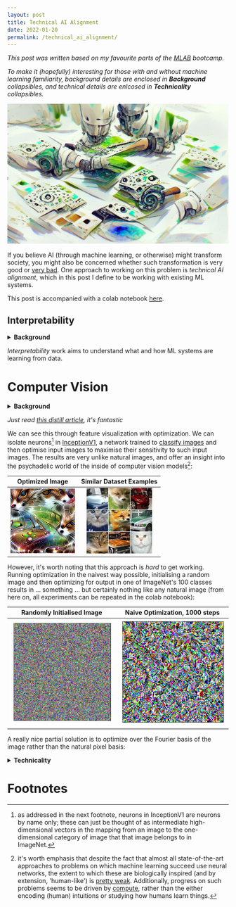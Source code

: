 ```yaml
---
layout: post
title: Technical AI Alignment
date: 2022-01-20
permalink: /technical_ai_alignment/
---
```


*This post was written based on my favourite parts of the [MLAB](https://www.redwoodresearch.org/community-and-team-growth) bootcamp.*

*To make it (hopefully) interesting for those with and without machine learning familiarity, background details are enclosed in **Background** collapsibles, and technical details are enlcosed in **Technicality** collapsibles.*

<img src="../assets/mlab.png">

If you believe AI (through machine learning, or otherwise) might transform society, you might also be concerned whether such transformation is very good or [very bad](https://en.wikipedia.org/wiki/Existential_risk_from_artificial_general_intelligence). One approach to working on this problem is *technical AI alignment*, which in this post I define to be working with existing ML systems. 

This post is accompanied with a colab notebook [here](https://colab.research.google.com/drive/10DkmAwc7FXokD1_scwvvWEav0F9egtK5?usp=sharing).

## Interpretability 

<details>
<summary><b>Background</b></summary>
<p>
One problem with existing ML systems is that they are often used as a <i>black-box</i>, performing a task of use to us, while we don't understand exactly how it does this. A particularly scary <a href="https://www.pulmonologyadvisor.com/home/topics/practice-management/the-potential-pitfalls-of-machine-learning-algorithms-in-medicine/">example</a> of this involved software in medicine recommending patients with asthma were *less* likely to develop complications from pneumonia than the baseline of patients with pneumonia.
</p>
</details>


*Interpretability* work aims to understand what and how ML systems are learning from data.

# Computer Vision 

<details>
<summary><b>Background</b></summary>
Computer vision affects us daily (if we use facial recognition software to unlock our phones) and is likely (e.g self-driving cars) to be one of the most economically important application of ML in the near future. A look under the hood suggests that computer vision systems 'see' the world from how we do.
</details>

*Just read [this distill article](https://distill.pub/2017/feature-visualization/), it's fantastic*

We can see this through feature visualization with optimization. We can isolate neurons[^fn1] in [InceptionV1](https://microscope.openai.com/models/inceptionv1?models.technique=deep_dream), a network trained to [classify images](https://en.wikipedia.org/wiki/ImageNet#History_of_the_ImageNet_challenge) and then optimise input images to maximise their sensitivity to such input images. The results are very unlike natural images, and offer an insight into the psychadelic world of the inside of computer vision models[^fn2]:

Optimized Image            |  Similar Dataset Examples
:-------------------------:|:-------------------------:
![](../assets/MLAB/CatBonnet.png)    |  ![](../assets/MLAB/CatBonnetDataset2.png)

However, it's worth noting that this approach is *hard* to get working. Running optimization in the naivest way possible, initialising a random image and then optimizing for output in one of ImageNet's 100 classes results in ... something ... but certainly nothing like any natural image (from here on, all experiments can be repeated in the colab notebook):

Randomly Initialised Image            |  Naive Optimization, 1000 steps
:-------------------------:|:-------------------------:
![](../assets/MLAB/NaiveRandom.png)    |  ![](../assets/MLAB/NaiveOptim.png)

A really nice partial solution is to optimize over the Fourier basis of the image rather than the natural pixel basis:

<details>
<summary><b>Technicality</b></summary>

<p>
In computer vision, we generally optimize over the <i>C x H x W</i> vector space of images, with one dimension per pixel per channel. However, this is a fairly unnatural basis over which to optimize, since it considers adjacent pixels completely independently, which in part causes the noisy, neon images seen above. If we instead consider the Fourier basis associated with the pixel basis, we have a basis (i.e we can reproduce any image) which, each individually are continuous images rather than isolated pixels:

<img src="https://images.slideplayer.com/24/7284448/slides/slide_31.jpg">
</p>

<p>
This <i>still</i> leads to very noise images when initialised, however, since enough of a proportion of the Fourier basis still has a high frequency. We can mitigate this by rescaling a basis vector

<img src="https://latex.artofproblemsolving.com/texer/m/mpnvggsn.png?time=1642816751484">

by dividing by a factor

<img src="https://latex.artofproblemsolving.com/texer/m/mpnvggsn.png?time=1642816824292">,

the intuition being that this will cause the norms of the gradients of these 2D function to all be 1 at the origin.

The implementation of such a Fourier inversion are non-trivial: the discrete Fourier transform fundamentally operates on complex vector spaces, and our images only make sense as real vector spaces. There are implementations (https://pytorch.org/docs/stable/generated/torch.fft.irfft2.html that work around this, but it is still a good exercise TODO
</p>
</details>



# Footnotes

[^fn1]: as addressed in the next footnote, neurons in InceptionV1 are neurons by name only; these can just be thought of as intermediate high-dimensional vectors in the mapping from an image to the one-dimensional category of image that that image belongs to in ImageNet.

[^fn2]: it's worth emphasis that despite the fact that almost all state-of-the-art approaches to problems on which machine learning succeed use neural networks, the extent to which these are biologically inspired (and by extension, 'human-like') is [pretty weak](https://shlegeris.com/2019/08/20/cnn.html). Additionally, progress on such problems seems to be driven by [compute](http://www.incompleteideas.net/IncIdeas/BitterLesson.html), rather than the either encoding (human) intuitions or studying how humans learn things.